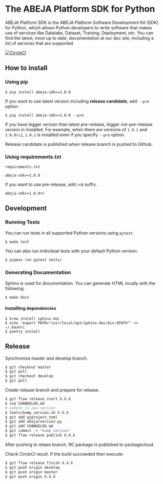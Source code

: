 # The ABEJA Platform SDK for Python

ABEJA Platform SDK is the ABEJA Platform Software Development Kit (SDK) for Python, which allows Python developers to write software that makes use of services like Datalake, Dataset, Training, Deployment, etc. You can find the latest, most up to date, documentation at our doc site, including a list of services that are supported.


[![CircleCI](https://circleci.com/gh/abeja-inc/abeja-platform-sdk.svg?style=svg)](https://circleci.com/gh/abeja-inc/abeja-platform-sdk)

## How to install
### Using pip
```
$ pip install abeja-sdk>=1.0.0
```
If you want to use latest version including **release candidate**, add `--pre` option.
```
$ pip install abeja-sdk>=1.0.0 --pre
```
If you have bigger version than latest pre-release, bigger not-pre-release version in installed.
For example, when there are versions of `1.0.1` and `1.0.0rc1`, `1.0.1` is installed even if you specify `--pre` option.

Release candidate is published when release branch is pushed to Github.

### Using requirements.txt

*`requirements.txt`*
```
abeja-sdk>=1.0.0
```

If you want to use pre-release, add `rc0` suffix.
```
abeja-sdk>=1.0.0rc
```


## Development
### Running Tests
You can run tests in all supported Python versions using `pytest`.

```bash
$ make test
```

You can also run individual tests with your default Python version:

```bash
$ pipenv run pytest tests/
```

### Generating Documentation
Sphinx is used for documentation. You can generate HTML locally with the following:

```bash
$ make docs
```

#### Installling dependencies
```
$ brew install sphinx-doc
$ echo 'export PATH="/usr/local/opt/sphinx-doc/bin:$PATH"' >> ~/.bashrc
$ poetry install
```


## Release
Synchronize master and develop branch.

```bash
$ git checkout master
$ git pull
$ git checkout develop
$ git pull
```

Create release branch and prepare for release.

```bash
$ git flow release start X.X.X
$ vim CHANGELOG.md
# update to new version
$ tools/bump_version.sh X.X.X
$ git add pyproject.toml
$ git add abeja/version.py
$ git add CHANGELOG.md
$ git commit -m "bump version"
$ git flow release publish X.X.X
```

After pushing to relase branch, RC package is published to packagecloud.

Check CircleCI result.
If the build succeeded then execute:

```bash
$ git flow release finish X.X.X
$ git push origin develop
$ git push origin master
$ git push origin X.X.X
```
